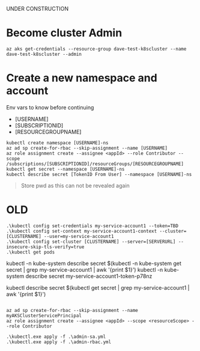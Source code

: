 UNDER CONSTRUCTION


# Become cluster Admin
```
az aks get-credentials --resource-group dave-test-k8scluster --name dave-test-k8scluster --admin
```

# Create a new namespace and account

Env vars to know before continuing
- [USERNAME]
- [SUBSCRIPTIONID]
- [RESOURCEGROUPNAME]

```
kubectl create namespace [USERNAME]-ns
az ad sp create-for-rbac --skip-assignment --name [USERNAME]
az role assignment create --assignee <appId> --role Contributor --scope /subscriptions/[SUBSCRIPTIONID]/resourceGroups/[RESOURCEGROUPNAME]
kubectl get secret --namespace [USERNAME]-ns
kubectl describe secret [TokenID From User] --namespace [USERNAME]-ns
```
> Store pwd as this can not be revealed again




# OLD
```
.\kubectl config set-credentials my-service-account1 --token=TBD
.\kubectl config set-context my-service-account1-context --cluster=[CLUSTERNAME] --user=my-service-account1
.\kubectl config set-cluster [CLUSTERNAME] --server=[SERVERURL] --insecure-skip-tls-verify=true
.\kubectl get pods
```


kubectl -n kube-system describe secret $(kubectl -n kube-system get secret | grep my-service-account1 | awk '{print $1}')
kubectl -n kube-system describe secret my-service-account1-token-p78nz

kubectl describe secret $(kubectl get secret | grep my-service-account1 | awk '{print $1}')

```

az ad sp create-for-rbac --skip-assignment --name myAKSClusterServicePrincipal
az role assignment create --assignee <appId> --scope <resourceScope> --role Contributor

.\kubectl.exe apply -f .\admin-sa.yml
.\kubectl.exe apply -f .\admin-rbac.yml
```
